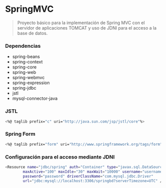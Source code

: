 # SpringMVC
> Proyecto básico para la implementación de Spring MVC con el servidor de aplicaciones TOMCAT y uso de JDNI para el acceso 
> a la base de datos.

### Dependencias
- spring-beans
- spring-context
- spring-core
- spring-web
- spring-webmvc
- spring-expression
- spring-jdbc
- jstl
- mysql-connector-java


### JSTL
```sh
<%@ taglib prefix="c" uri="http://java.sun.com/jsp/jstl/core"%>
```

### Spring Form
```sh
<%@ taglib prefix="form" uri="http://www.springframework.org/tags/form"%>
```

### Configuración para el acceso mediante JDNI
```sh
<Resource name="jdbc/spring" auth="Container" type="javax.sql.DataSource"
		maxActive="100" maxIdle="30" maxWait="10000" username="username"
		password="password" driverClassName="com.mysql.jdbc.Driver"
		url="jdbc:mysql://localhost:3306/springbd?serverTimezone=UTC" />
```	
